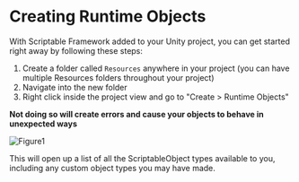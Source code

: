 # Creating Runtime Objects

With Scriptable Framework added to your Unity project, you can get started right away by following these steps:

1. Create a folder called `Resources` anywhere in your project (you can have multiple Resources folders throughout your project)
2. Navigate into the new folder
3. Right click inside the project view and go to "Create > Runtime Objects"

**Not doing so will create errors and cause your objects to behave in unexpected ways**

![Figure1](~/images/runtimeObjects1.png)

This will open up a list of all the ScriptableObject types available to you, including any custom object types you may have made.